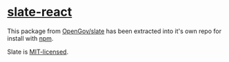 # [slate-react](https://github.com/OpenGov/slate/tree/master/packages/slate-react)

This package from [OpenGov/slate](https://github.com/OpenGov/slate) has been extracted into it's own repo for install with [npm](https://www.npmjs.com/).

Slate is [MIT-licensed](https://github.com/OpenGov/slate/blob/master/License.md).
